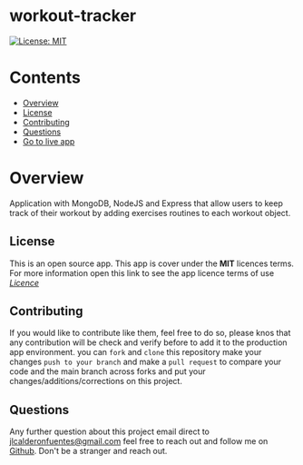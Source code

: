 # workout-tracker
[![License: MIT](https://img.shields.io/badge/License-MIT-yellow.svg)](https://opensource.org/licenses/MIT)

# Contents
* [Overview](#Overview)
* [License](#License)
* [Contributing](#Contributing)
* [Questions](#Questions)
* [Go to live app](https://powerful-springs-51158.herokuapp.com/)

# Overview
Application with MongoDB, NodeJS and Express that allow users to keep track of their workout by adding exercises routines to each workout object.

## License
This is an open source app. This app is cover under the **MIT** licences terms. For more information open this link to see the app licence terms of use [*Licence*](https://opensource.org/licenses/MIT)

## Contributing
If you would like to contribute like them, feel free to do so, please knos that any contribution will be check and verify before to add it to the production app environment. you can `fork` and `clone` this repository make your changes `push to your branch` and make a `pull request` to compare your code and the main branch across forks and put your changes/additions/corrections on this project.

## Questions
Any further question about this project email direct to <jlcalderonfuentes@gmail.com> feel free to reach out and follow me on [Github](https://github.com/jlcalderon). Don't be a stranger and reach out.